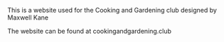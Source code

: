 This is a website used for the Cooking and Gardening club designed by Maxwell Kane

The website can be found at cookingandgardening.club
